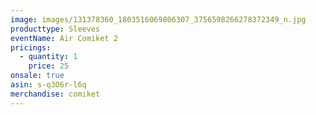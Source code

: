```yaml
---
image: images/131378360_1803516069806307_3756598266278372349_n.jpg
producttype: Sleeves
eventName: Air Comiket 2
pricings:
  - quantity: 1
    price: 25
onsale: true
asin: s-q3O6r-l6q
merchandise: comiket
---
```

